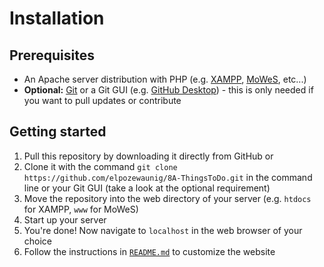 # Installation

## Prerequisites
* An Apache server distribution with PHP (e.g. [XAMPP](https://www.apachefriends.org/index.html), [MoWeS](https://www.softpedia.com/get/Internet/Servers/Server-Tools/MoWeS-Portable.shtml), etc...)
* **Optional:** [Git](https://git-scm.com/) or a Git GUI (e.g. [GitHub Desktop](https://desktop.github.com/)) - this is only needed if you want to pull updates or contribute

## Getting started
1. Pull this repository by downloading it directly from GitHub or
2. Clone it with the command ``git clone https://github.com/elpozewaunig/8A-ThingsToDo.git`` in the command line or your Git GUI (take a look at the optional requirement)
3. Move the repository into the web directory of your server (e.g. ``htdocs`` for XAMPP, ``www`` for MoWeS)
4. Start up your server
5. You're done! Now navigate to ``localhost`` in the web browser of your choice
6. Follow the instructions in [``README.md``](README.md) to customize the website
